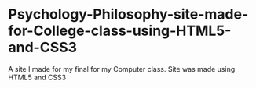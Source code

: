 # Psychology-Philosophy-site-made-for-College-class-using-HTML5-and-CSS3
A site I made for my final for my Computer class. Site was made using HTML5 and CSS3
